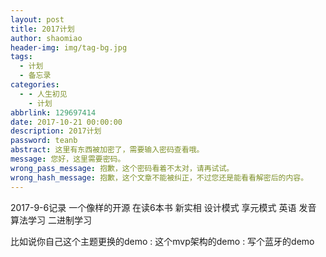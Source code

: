 ```yaml
---
layout: post
title: 2017计划
author: shaomiao
header-img: img/tag-bg.jpg
tags:
  - 计划
  - 备忘录
categories:
  - - 人生初见
    - 计划
abbrlink: 129697414
date: 2017-10-21 00:00:00
description: 2017计划
password: teanb
abstract: 这里有东西被加密了，需要输入密码查看哦。
message: 您好，这里需要密码。
wrong_pass_message: 抱歉，这个密码看着不太对，请再试试。
wrong_hash_message: 抱歉，这个文章不能被纠正，不过您还是能看看解密后的内容。
---
```

2017-9-6记录
一个像样的开源
在读6本书
新实相
设计模式 享元模式
英语 发音
算法学习
二进制学习



比如说你自己这个主题更换的demo
:
这个mvp架构的demo
:
写个蓝牙的demo
